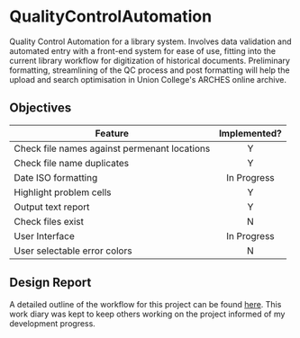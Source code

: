 # QualityControlAutomation
Quality Control Automation for a library system. Involves data validation and automated entry with a front-end system for ease of use, fitting into the current library workflow for digitization of historical documents. Preliminary formatting, streamlining of the QC process and post formatting will help the upload and search optimisation in Union College's ARCHES online archive.

## Objectives
|Feature|Implemented?|
|--------|:--------:|
|Check file names against permenant locations|Y|
|Check file name duplicates|Y|
|Date ISO formatting|In Progress|
|Highlight problem cells|Y|
|Output text report|Y|
|Check files exist|N|
|User Interface|In Progress|
|User selectable error colors|N|

## Design Report
A detailed outline of the workflow for this project can be found [here](DesignReport.md). This work diary was kept to keep others working on the project informed of my development progress.

